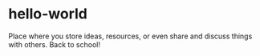 # hello-world
Place where you store ideas, resources, or even share and discuss things with others.
Back to school!
